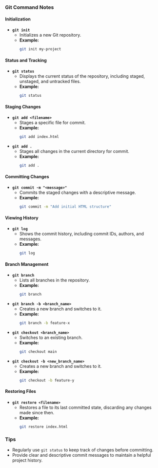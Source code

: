 ### Git Command Notes
#### Initialization
- **`git init`**
  - Initializes a new Git repository.
  - **Example:**
    ```bash
    git init my-project
    ```

#### Status and Tracking
- **`git status`**
  - Displays the current status of the repository, including staged, unstaged, and untracked files.
  - **Example:**
    ```bash
    git status
    ```

#### Staging Changes
- **`git add <filename>`**
  - Stages a specific file for commit.
  - **Example:**
    ```bash
    git add index.html
    ```
- **`git add .`**
  - Stages all changes in the current directory for commit.
  - **Example:**
    ```bash
    git add .
    ```

#### Committing Changes
- **`git commit -m "<message>"`**
  - Commits the staged changes with a descriptive message.
  - **Example:**
    ```bash
    git commit -m "Add initial HTML structure"
    ```

#### Viewing History
- **`git log`**
  - Shows the commit history, including commit IDs, authors, and messages.
  - **Example:**
    ```bash
    git log
    ```

#### Branch Management
- **`git branch`**
  - Lists all branches in the repository.
  - **Example:**
    ```bash
    git branch
    ```
- **`git branch -b <branch_name>`**
  - Creates a new branch and switches to it.
  - **Example:**
    ```bash
    git branch -b feature-x
    ```
- **`git checkout <branch_name>`**
  - Switches to an existing branch.
  - **Example:**
    ```bash
    git checkout main
    ```
- **`git checkout -b <new_branch_name>`**
  - Creates a new branch and switches to it.
  - **Example:**
    ```bash
    git checkout -b feature-y
    ```

#### Restoring Files
- **`git restore <filename>`**
  - Restores a file to its last committed state, discarding any changes made since then.
  - **Example:**
    ```bash
    git restore index.html
    ```

### Tips
- Regularly use `git status` to keep track of changes before committing.
- Provide clear and descriptive commit messages to maintain a helpful project history.
